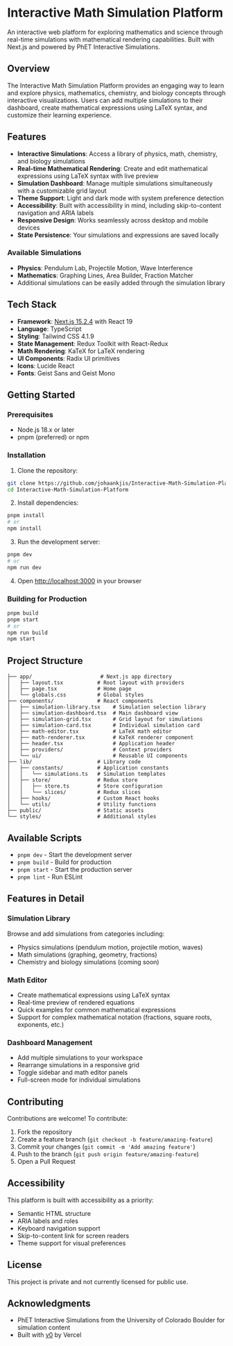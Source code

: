# Interactive Math Simulation Platform

An interactive web platform for exploring mathematics and science through real-time simulations with mathematical rendering capabilities. Built with Next.js and powered by PhET Interactive Simulations.

## Overview

The Interactive Math Simulation Platform provides an engaging way to learn and explore physics, mathematics, chemistry, and biology concepts through interactive visualizations. Users can add multiple simulations to their dashboard, create mathematical expressions using LaTeX syntax, and customize their learning experience.

## Features

- **Interactive Simulations**: Access a library of physics, math, chemistry, and biology simulations
- **Real-time Mathematical Rendering**: Create and edit mathematical expressions using LaTeX syntax with live preview
- **Simulation Dashboard**: Manage multiple simulations simultaneously with a customizable grid layout
- **Theme Support**: Light and dark mode with system preference detection
- **Accessibility**: Built with accessibility in mind, including skip-to-content navigation and ARIA labels
- **Responsive Design**: Works seamlessly across desktop and mobile devices
- **State Persistence**: Your simulations and expressions are saved locally

### Available Simulations

- **Physics**: Pendulum Lab, Projectile Motion, Wave Interference
- **Mathematics**: Graphing Lines, Area Builder, Fraction Matcher
- Additional simulations can be easily added through the simulation library

## Tech Stack

- **Framework**: [Next.js 15.2.4](https://nextjs.org/) with React 19
- **Language**: TypeScript
- **Styling**: Tailwind CSS 4.1.9
- **State Management**: Redux Toolkit with React-Redux
- **Math Rendering**: KaTeX for LaTeX rendering
- **UI Components**: Radix UI primitives
- **Icons**: Lucide React
- **Fonts**: Geist Sans and Geist Mono

## Getting Started

### Prerequisites

- Node.js 18.x or later
- pnpm (preferred) or npm

### Installation

1. Clone the repository:
```bash
git clone https://github.com/johaankjis/Interactive-Math-Simulation-Platform.git
cd Interactive-Math-Simulation-Platform
```

2. Install dependencies:
```bash
pnpm install
# or
npm install
```

3. Run the development server:
```bash
pnpm dev
# or
npm run dev
```

4. Open [http://localhost:3000](http://localhost:3000) in your browser

### Building for Production

```bash
pnpm build
pnpm start
# or
npm run build
npm start
```

## Project Structure

```
├── app/                      # Next.js app directory
│   ├── layout.tsx           # Root layout with providers
│   ├── page.tsx             # Home page
│   └── globals.css          # Global styles
├── components/              # React components
│   ├── simulation-library.tsx    # Simulation selection library
│   ├── simulation-dashboard.tsx  # Main dashboard view
│   ├── simulation-grid.tsx       # Grid layout for simulations
│   ├── simulation-card.tsx       # Individual simulation card
│   ├── math-editor.tsx           # LaTeX math editor
│   ├── math-renderer.tsx         # KaTeX renderer component
│   ├── header.tsx                # Application header
│   ├── providers/                # Context providers
│   └── ui/                       # Reusable UI components
├── lib/                     # Library code
│   ├── constants/           # Application constants
│   │   └── simulations.ts   # Simulation templates
│   ├── store/               # Redux store
│   │   ├── store.ts         # Store configuration
│   │   └── slices/          # Redux slices
│   ├── hooks/               # Custom React hooks
│   └── utils/               # Utility functions
├── public/                  # Static assets
└── styles/                  # Additional styles
```

## Available Scripts

- `pnpm dev` - Start the development server
- `pnpm build` - Build for production
- `pnpm start` - Start the production server
- `pnpm lint` - Run ESLint

## Features in Detail

### Simulation Library

Browse and add simulations from categories including:
- Physics simulations (pendulum motion, projectile motion, waves)
- Math simulations (graphing, geometry, fractions)
- Chemistry and biology simulations (coming soon)

### Math Editor

- Create mathematical expressions using LaTeX syntax
- Real-time preview of rendered equations
- Quick examples for common mathematical expressions
- Support for complex mathematical notation (fractions, square roots, exponents, etc.)

### Dashboard Management

- Add multiple simulations to your workspace
- Rearrange simulations in a responsive grid
- Toggle sidebar and math editor panels
- Full-screen mode for individual simulations

## Contributing

Contributions are welcome! To contribute:

1. Fork the repository
2. Create a feature branch (`git checkout -b feature/amazing-feature`)
3. Commit your changes (`git commit -m 'Add amazing feature'`)
4. Push to the branch (`git push origin feature/amazing-feature`)
5. Open a Pull Request

## Accessibility

This platform is built with accessibility as a priority:
- Semantic HTML structure
- ARIA labels and roles
- Keyboard navigation support
- Skip-to-content link for screen readers
- Theme support for visual preferences

## License

This project is private and not currently licensed for public use.

## Acknowledgments

- PhET Interactive Simulations from the University of Colorado Boulder for simulation content
- Built with [v0](https://v0.dev) by Vercel
